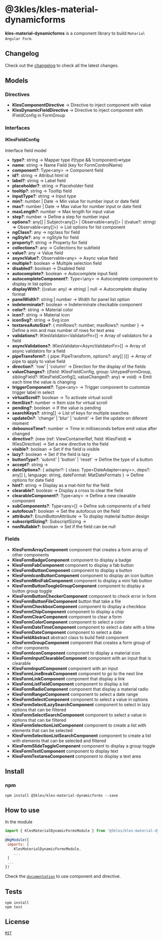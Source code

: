 <!--[![pipeline status](http://gitlab.3kles.local/angular/klesmaterialdynamicforms/badges/master/pipeline.svg)](http://gitlab.3kles.local/angular/klesmaterialdynamicforms/-/commits/master)-->

# @3kles/kles-material-dynamicforms

**kles-material-dynamicforms** is a component library to build `Material Angular Form`.

## Changelog

Check out the [changelog](./CHANGELOG.md) to check all the latest changes.

## Models


### Directives

- <b>KlesComponentDirective</b> -> Directive to inject component with value
- <b>KlesDynamicFieldDirective</b> -> Directive to inject component with IFieldConfig in FormGroup

### Interfaces

#### IKlesFieldConfig

Interface field model

- <b>type?</b>: string -> Mapper type if(type && !component)=>type
- <b>name</b>: string -> Name Field (key for FormControlName)
- <b>component?</b>: Type\<any> -> Component field
- <b>id?</b>: string -> Attribut html id
- <b>label?</b>: string -> Label field
- <b>placeholder?</b>: string -> Placeholder field
- <b>tooltip?</b>: string -> Tooltip field
- <b>inputType?</b>: string -> Input type
- <b>min?</b>: number | Date -> Min value for number input or date field
- <b>max?</b>: number | Date -> Max value for number input or date field
- <b>maxLength?</b>: number -> Max length for input value
- <b>step?</b>: number -> Define a step for number input
- <b>options?</b>: any[] | Subject\<any[]> | Observable\<any[]> | ((value?: string) => Observable\<any[]>) -> List options for list component
- <b>ngClass?</b>: any -> ngclass for field
- <b>ngStyle?</b>: any -> ngStyle for field
- <b>property?</b>: string -> Property for field
- <b>collections?</b>: any -> Collections for subfield
- <b>value?</b>: any -> Value field
- <b>asyncValue?</b>: Observable\<any> -> Async value field
- <b>multiple?</b>: boolean -> Multiple selection field
- <b>disabled?</b>: boolean -> Disabled field
- <b>autocomplete?</b>: boolean -> Autocomplete input field
- <b>autocompleteComponent?</b>: Type<\any> -> Autocomplete component to display in list option
- <b>displayWith?</b>: ((value: any) => string) | null -> Autocomplete display format
- <b>panelWidth?</b>: string | number -> Width for panel list option
- <b>indeterminate?</b>: boolean -> Indeterminate checkable component
- <b>color?</b>: string -> Material color
- <b>icon?</b>: string -> Material icon
- <b>iconSvg?</b>: string -> Svg icon
- <b>textareaAutoSize?</b>: { minRows?: number; maxRows?: number } -> Define a min and max number of rows for text area
- <b>validations?</b>: IKlesValidator\<ValidatorFn>[] -> Array of validators for a field
- <b>asyncValidations?</b>: IKlesValidator\<AsyncValidatorFn>[] -> Array of async validators for a field
- <b>pipeTransform?</b>: {
    pipe: PipeTransform,
    options?: any[]
}[] -> Array of pipe to apply to value field
- <b>direction?</b>: 'row' | 'column' -> Direction for the display of the fields
- <b>valueChanges?</b>: ((field: IKlesFieldConfig, group: UntypedFormGroup, siblingField?: IKlesFieldConfig[], valueChanged?: any) => void) -> Emit each time the value is changing
- <b>triggerComponent?</b>: Type\<any> -> Trigger component to customize trigger label in select
- <b>virtualScroll?</b>: boolean -> To activate virtual scroll
- <b>itemSize?</b>: number -> Item size for virtual scroll
- <b>pending?</b>: boolean -> If the value is pending
- <b>searchKeys?</b>: string[] -> List of keys for multiple searches
- <b>updateOn?</b>: 'change' | 'blur' | 'submit' -> Set the update on diferent moment
- <b>debounceTime?</b>: number -> Time in milliseconds before emit value after changed
- <b>directive?</b>: (new (ref: ViewContainerRef, field: IKlesField) => IKlesDirective) -> Set a new directive to the field
- <b>visible?</b>: boolean -> Set if the field is visible
- <b>lazy?</b>: boolean -> Set if the field is lazy
- <b>buttonType?</b>: 'submit' | 'button' | 'reset' -> Define the type of a button
- <b>accept?</b>: string ->
- <b>dateOptions?</b>: {
        adapter?: {
            class: Type<DateAdapter\<any>>,
            deps?: any[]
        },
        language: string,
        dateFormat: MatDateFormats
    } -> Define options for date field
- <b>hint?</b>: string -> Display as a mat-hint for the field
- <b>clearable?</b>: boolean -> Display a cross to clear the field
- <b>clearableComponent?</b>: Type\<any> -> Define a new clearable component
- <b>subComponents?</b>: Type\<any>[] -> Define sub components of a field
- <b>autofocus?</b>: boolean -> Set the autofocus on the field
- <b>attribute?</b>: EnumButtonAttribute -> To display material button design
- <b>subscriptSizing?</b>: SubscriptSizing ->
- <b>nonNullable?</b>: boolean -> Set if the field can  be null

### Fields

- <b>KlesFormArrayComponent</b> component that creates a form array of other components
- <b>KlesFormBadgeComponent</b> component to display a badge
- <b>KlesFormFabComponent</b> component to display a fab button
- <b>KlesFormButtonComponent</b> component to display a button
- <b>KlesFormIconButtonComponent</b> component to display an icon button
- <b>KlesFormMiniFabComponent</b> component to display a mini fab button
- <b>KlesFormButtonToogleGroupComponent</b> component to display a button group toggle
- <b>KlesFormButtonCheckerComponent</b> component to check error in form
- <b>KlesFormButtonFileComponent</b> button that take a file
- <b>KlesFormCheckboxComponent</b> component to display a checkbox
- <b>KlesFormChipComponent</b> component to display a chip
- <b>KlesFormClearComponent</b> component to clear a form
- <b>KlesFormColorComponent</b> component to select a color
- <b>KlesFormDateTimeComponent</b> component to select a date with a time
- <b>KlesFormDateComponent</b> component to select a date
- <b>KlesFieldAbstract</b> abstract class to build field component
- <b>KlesFormGroupComponent</b> component that creates a form group of other components
- <b>KlesFormIconComponent</b> component to display a material icon
- <b>KlesFormInputClearableComponent</b> component with an input that is clearable
- <b>KlesFormInputComponent</b> component with an input
- <b>KlesFormLineBreakComponent</b> component to go to the next line
- <b>KlesFormLinkComponent</b> component that display a link
- <b>KlesFormListFieldComponent</b> component to display a list
- <b>KlesFormRadioComponent</b> component that display a material radio
- <b>KlesFormRangeComponent</b> component to select a date range
- <b>KlesFormSelectComponent</b> component to select a value in options
- <b>KlesFormSelectLazySearchComponent</b> component to select in lazy options that can be filtered
- <b>KlesFormSelectSearchComponent</b> component to select a value in options that can be filtered
- <b>KlesFormSelectionListComponent</b> component to create a list with elements that can be selected
- <b>KlesFormSelectionListSearchComponent</b> component to create a list with elements that can be selected and filtered
- <b>KlesFormSlideToggleComponent</b> component to display a group toggle
- <b>KlesFormTextComponent</b> component to display text
- <b>KlesFormTextareaComponent</b> component to display a text area

## Install

### npm

```
npm install @3kles/kles-material-dynamicforms --save
```

## How to use

In the module
```javascript
import { KlesMaterialDynamicFormsModule } from '@3kles/kles-material-dynamicforms';
...
@NgModule({
 imports: [
    KlesMaterialDynamicFormsModule,
    ...
 ]
 ...
})
```

Check the [`documentation`](https://doc.3kles-consulting.com/#/material/dynamicforms) to use component and directive.

## Tests

```
npm install
npm test
```
## License

[`MIT`](./LICENSE.md)
